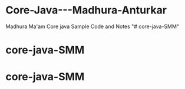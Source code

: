 # Core-Java---Madhura-Anturkar
Madhura Ma'am Core java Sample Code and Notes
"# core-java-SMM" 
# core-java-SMM
# core-java-SMM

